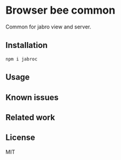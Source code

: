 # Browser bee common

Common for jabro view and server.

## Installation

```
npm i jabroc
```

## Usage

## Known issues

## Related work

## License

MIT
